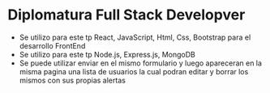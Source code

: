 # Diplomatura Full Stack Developver
 - Se utilizo para este tp React, JavaScript, Html, Css, Bootstrap para el desarrollo FrontEnd
 - Se utilizo para este tp Node.js, Express.js, MongoDB
 - Se puede utilizar enviar en el mismo formulario y luego apareceran en la misma pagina una lista de usuarios la cual  podran editar y borrar los mismos con sus propias alertas

